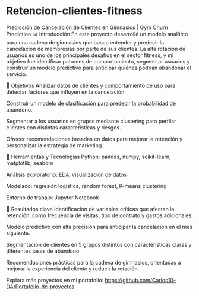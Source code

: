 # Retencion-clientes-fitness

Predicción de Cancelación de Clientes en Gimnasios | Gym Churn Prediction
📊 Introducción
En este proyecto desarrollé un modelo analítico para una cadena de gimnasios que busca entender y predecir la cancelación de membresías por parte de sus clientes. La alta rotación de usuarios es uno de los principales desafíos en el sector fitness, y mi objetivo fue identificar patrones de comportamiento, segmentar usuarios y construir un modelo predictivo para anticipar quiénes podrían abandonar el servicio.

🎯 Objetivos
Analizar datos de clientes y comportamiento de uso para detectar factores que influyen en la cancelación.

Construir un modelo de clasificación para predecir la probabilidad de abandono.

Segmentar a los usuarios en grupos mediante clustering para perfilar clientes con distintas características y riesgos.

Ofrecer recomendaciones basadas en datos para mejorar la retención y personalizar la estrategia de marketing.

🧰 Herramientas y Tecnologías
Python: pandas, numpy, scikit-learn, matplotlib, seaborn

Análisis exploratorio: EDA, visualización de datos

Modelado: regresión logística, random forest, K-means clustering

Entorno de trabajo: Jupyter Notebook


📌 Resultados clave
Identificación de variables críticas que afectan la retención, como frecuencia de visitas, tipo de contrato y gastos adicionales.

Modelo predictivo con alta precisión para anticipar la cancelación en el mes siguiente.

Segmentación de clientes en 5 grupos distintos con características claras y diferentes tasas de abandono.

Recomendaciones prácticas para la cadena de gimnasios, orientadas a mejorar la experiencia del cliente y reducir la rotación.

Explora más proyectos en mi portafolio:
https://github.com/Carlos10-DA/Portafolio-de-proyectos
